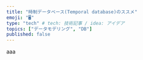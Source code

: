 ```yaml
---
title: "時制データベース(Temporal database)のススメ"
emoji: "🖥"
type: "tech" # tech: 技術記事 / idea: アイデア
topics: ["データモデリング", "DB"]
published: false
---
```


aaa
